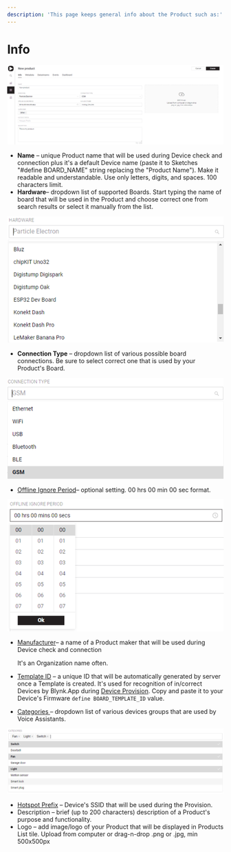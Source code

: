 ```yaml
---
description: 'This page keeps general info about the Product such as:'
---
```


# Info

![](../../../../.gitbook/assets/prod_info.png)

* **Name** – unique Product name that will be used during Device check and connection plus it's a default Device name \(paste it to Sketches "\#define BOARD\_NAME" string replacing the "Product Name"\). Make it readable and understandable. Use only letters, digits, and spaces. 100 characters limit.  
* **Hardware**– dropdown list of supported Boards. Start typing the name of  board that will be used in the Product and choose correct one from search results or select it manually from the list.

![](../../../../.gitbook/assets/hardware.png)



* **Connection Type** – dropdown list of various possible board connections. Be sure to select correct one that is used by your Product's Board.

![](../../../../.gitbook/assets/connection-type.png)



* [Offline Ignore Period](offline-ignore-period.md)– optional setting. 00 hrs 00 min 00 sec format.

![](../../../../.gitbook/assets/offline_ignore_period.png)



* [Manufacturer](manufacturer.md)– a name of a Product maker that will be used during Device check and connection

  It's an Organization name often.  

* [Template ID](template-ids.md) – a unique ID that will be automatically generated by server once a Template is created. It's used for recognition of in/correct Devices by Blynk.App during [Device Provision](../../../../mobile-applications/device-management/add-new-device.md). Copy and paste it to your Device's Firmware `define BOARD_TEMPLATE_ID` value.

* [Categories ](categories.md)– dropdown list of various devices groups that are used by Voice Assistants.

![](../../../../.gitbook/assets/categories.png)



* [Hotspot Prefix](hotspot-prefix.md) – Device's SSID that will be used during the Provision. 
* Description – brief \(up to 200 characters\) description of a Product's purpose and functionality. 
* Logo – add image/logo of your Product that will be displayed in Products List tile. Upload from computer or drag-n-drop .png or .jpg, min 500x500px




